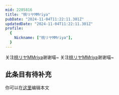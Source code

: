 ```yaml
---
mid: 2285816
title: "桃リヤMMriya"
pubDate: "2024-11-04T11:22:11.301Z"
updatedDate: "2024-11-04T11:22:11.301Z"
profile:
  {
    Nickname: ["桃リヤMMriya"],
  }
---
```


关注[桃リヤMMriya](https://space.bilibili.com/2285816)谢谢喵~ 关注[桃リヤMMriya](https://space.bilibili.com/2285816)谢谢喵~

## 此条目有待补充
你可以在[这里](https://github.com/Yuhanawa/VTuber.ICU-Content/edit/master/v/桃リヤMMriya/index.md)编辑本文
